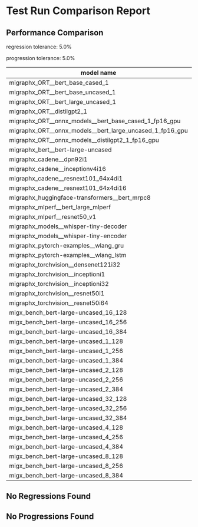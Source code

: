 # Test Run Comparison Report

## Performance Comparison

regression tolerance: 5.0%

progression tolerance: 5.0%

|model name|exit_status|analysis|old_time_ms|new_time_ms|change_ms|percent_change|
|---|---|---|---|---|---|---|
|migraphx_ORT__bert_base_cased_1|PASS|within tol|86.2343|85.6354|-0.5989|-0.69%|
|migraphx_ORT__bert_base_uncased_1|PASS|within tol|89.3641|90.05|0.6859|0.77%|
|migraphx_ORT__bert_large_uncased_1|PASS|progression|288.0662|257.8653|-30.2009|-10.48%|
|migraphx_ORT__distilgpt2_1|PASS|within tol|30.4536|30.6471|0.1935|0.64%|
|migraphx_ORT__onnx_models__bert_base_cased_1_fp16_gpu|Numerics|progression|99.9059|87.2111|-12.6948|-12.71%|
|migraphx_ORT__onnx_models__bert_large_uncased_1_fp16_gpu|Numerics|regression|252.4035|498.8842|246.4807|97.65%|
|migraphx_ORT__onnx_models__distilgpt2_1_fp16_gpu|Numerics|progression|307.7231|39.6674|-268.0557|-87.11%|
|migraphx_bert__bert-large-uncased|PASS|regression|369.7435|404.8893|35.1458|9.51%|
|migraphx_cadene__dpn92i1|PASS|within tol|168.0101|164.2045|-3.8056|-2.27%|
|migraphx_cadene__inceptionv4i16|PASS|regression|5356.6548|6078.8385|722.1837|13.48%|
|migraphx_cadene__resnext101_64x4di1|PASS|within tol|324.0579|322.7273|-1.3306|-0.41%|
|migraphx_cadene__resnext101_64x4di16|PASS|within tol|5214.1125|5088.3962|-125.7163|-2.41%|
|migraphx_huggingface-transformers__bert_mrpc8|PASS|within tol|380.0678|371.6306|-8.4373|-2.22%|
|migraphx_mlperf__bert_large_mlperf|Numerics|within tol|416.043|418.5758|2.5328|0.61%|
|migraphx_mlperf__resnet50_v1|PASS|within tol|92.0426|91.9156|-0.127|-0.14%|
|migraphx_models__whisper-tiny-decoder|PASS|regression|31.5853|42.3405|10.7552|34.05%|
|migraphx_models__whisper-tiny-encoder|Numerics|progression|511.4263|186.0104|-325.416|-63.63%|
|migraphx_pytorch-examples__wlang_gru|PASS|within tol|84.1417|83.4654|-0.6763|-0.8%|
|migraphx_pytorch-examples__wlang_lstm|PASS|regression|47.3789|49.8363|2.4575|5.19%|
|migraphx_torchvision__densenet121i32|PASS|within tol|1589.2855|1612.4539|23.1684|1.46%|
|migraphx_torchvision__inceptioni1|PASS|regression|191.204|202.9915|11.7875|6.16%|
|migraphx_torchvision__inceptioni32|PASS|within tol|5390.8876|5373.2301|-17.6575|-0.33%|
|migraphx_torchvision__resnet50i1|PASS|within tol|85.2113|84.8826|-0.3286|-0.39%|
|migraphx_torchvision__resnet50i64|PASS|within tol|5014.8474|5007.7643|-7.0831|-0.14%|
|migx_bench_bert-large-uncased_16_128|PASS|progression|2673.5434|2496.795|-176.7484|-6.61%|
|migx_bench_bert-large-uncased_16_256|PASS|within tol|4196.1467|4213.2965|17.1498|0.41%|
|migx_bench_bert-large-uncased_16_384|Numerics|within tol|5823.0431|5712.8762|-110.1669|-1.89%|
|migx_bench_bert-large-uncased_1_128|PASS|regression|165.6155|178.1273|12.5118|7.55%|
|migx_bench_bert-large-uncased_1_256|PASS|within tol|273.2465|261.1311|-12.1155|-4.43%|
|migx_bench_bert-large-uncased_1_384|PASS|within tol|375.6087|373.4917|-2.117|-0.56%|
|migx_bench_bert-large-uncased_2_128|PASS|regression|388.1502|423.1505|35.0004|9.02%|
|migx_bench_bert-large-uncased_2_256|PASS|within tol|586.9483|598.4826|11.5344|1.97%|
|migx_bench_bert-large-uncased_2_384|PASS|progression|864.6249|816.2125|-48.4124|-5.6%|
|migx_bench_bert-large-uncased_32_128|PASS|regression|5003.4327|5641.9187|638.486|12.76%|
|migx_bench_bert-large-uncased_32_256|PASS|progression|8635.0167|7967.6437|-667.373|-7.73%|
|migx_bench_bert-large-uncased_32_384|Numerics|within tol|11778.2794|11383.4274|-394.8521|-3.35%|
|migx_bench_bert-large-uncased_4_128|PASS|regression|713.194|789.8769|76.683|10.75%|
|migx_bench_bert-large-uncased_4_256|PASS|within tol|1081.8913|1091.3267|9.4354|0.87%|
|migx_bench_bert-large-uncased_4_384|PASS|within tol|1551.9377|1512.3499|-39.5878|-2.55%|
|migx_bench_bert-large-uncased_8_128|PASS|within tol|1308.2743|1304.7716|-3.5028|-0.27%|
|migx_bench_bert-large-uncased_8_256|PASS|progression|2241.8476|2015.6957|-226.1519|-10.09%|
|migx_bench_bert-large-uncased_8_384|PASS|within tol|2884.1955|2917.0481|32.8526|1.14%|

## No Regressions Found

## No Progressions Found

